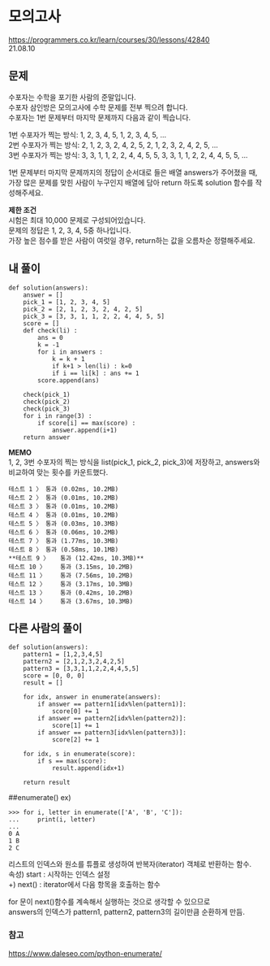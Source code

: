 # 모의고사

https://programmers.co.kr/learn/courses/30/lessons/42840  
21.08.10


## **문제**  
수포자는 수학을 포기한 사람의 준말입니다.  
수포자 삼인방은 모의고사에 수학 문제를 전부 찍으려 합니다.  
수포자는 1번 문제부터 마지막 문제까지 다음과 같이 찍습니다.  


1번 수포자가 찍는 방식: 1, 2, 3, 4, 5, 1, 2, 3, 4, 5, ...  
2번 수포자가 찍는 방식: 2, 1, 2, 3, 2, 4, 2, 5, 2, 1, 2, 3, 2, 4, 2, 5, ...  
3번 수포자가 찍는 방식: 3, 3, 1, 1, 2, 2, 4, 4, 5, 5, 3, 3, 1, 1, 2, 2, 4, 4, 5, 5, ...  


1번 문제부터 마지막 문제까지의 정답이 순서대로 들은 배열 answers가 주어졌을 때,  
가장 많은 문제를 맞힌 사람이 누구인지 배열에 담아 return 하도록 solution 함수를 작성해주세요.  

**제한 조건**  
시험은 최대 10,000 문제로 구성되어있습니다.  
문제의 정답은 1, 2, 3, 4, 5중 하나입니다.  
가장 높은 점수를 받은 사람이 여럿일 경우, return하는 값을 오름차순 정렬해주세요.  


## **내 풀이**
```
def solution(answers):
    answer = []
    pick_1 = [1, 2, 3, 4, 5]
    pick_2 = [2, 1, 2, 3, 2, 4, 2, 5]
    pick_3 = [3, 3, 1, 1, 2, 2, 4, 4, 5, 5]
    score = []
    def check(li) :
        ans = 0
        k = -1
        for i in answers :
            k = k + 1
            if k+1 > len(li) : k=0
            if i == li[k] : ans += 1
        score.append(ans)
    
    check(pick_1)
    check(pick_2)
    check(pick_3)
    for i in range(3) :
        if score[i] == max(score) :
            answer.append(i+1)
    return answer
```



**MEMO**  
1, 2, 3번 수포자의 찍는 방식을 list(pick_1, pick_2, pick_3)에 저장하고, answers와 비교하여 맞는 횟수를 카운트했다.  
```
테스트 1 〉	통과 (0.02ms, 10.2MB)
테스트 2 〉	통과 (0.01ms, 10.2MB)
테스트 3 〉	통과 (0.01ms, 10.2MB)
테스트 4 〉	통과 (0.01ms, 10.2MB)
테스트 5 〉	통과 (0.03ms, 10.3MB)
테스트 6 〉	통과 (0.06ms, 10.2MB)
테스트 7 〉	통과 (1.77ms, 10.3MB)
테스트 8 〉	통과 (0.58ms, 10.1MB)
**테스트 9 〉	통과 (12.42ms, 10.3MB)**
테스트 10 〉	통과 (3.15ms, 10.2MB)
테스트 11 〉	통과 (7.56ms, 10.2MB)
테스트 12 〉	통과 (3.17ms, 10.3MB)
테스트 13 〉	통과 (0.42ms, 10.2MB)
테스트 14 〉	통과 (3.67ms, 10.3MB)
```


## **다른 사람의 풀이**  
```
def solution(answers):
    pattern1 = [1,2,3,4,5]
    pattern2 = [2,1,2,3,2,4,2,5]
    pattern3 = [3,3,1,1,2,2,4,4,5,5]
    score = [0, 0, 0]
    result = []

    for idx, answer in enumerate(answers):
        if answer == pattern1[idx%len(pattern1)]:
            score[0] += 1
        if answer == pattern2[idx%len(pattern2)]:
            score[1] += 1
        if answer == pattern3[idx%len(pattern3)]:
            score[2] += 1

    for idx, s in enumerate(score):
        if s == max(score):
            result.append(idx+1)

    return result
```
##enumerate()
ex)
```
>>> for i, letter in enumerate(['A', 'B', 'C']):
...     print(i, letter)
...
0 A
1 B
2 C
```
리스트의 인덱스와 원소를 튜플로 생성하여 반복자(iterator) 객체로 반환하는 함수.  
속성) start : 시작하는 인덱스 설정  
+) next() : iterator에서 다음 항목을 호출하는 함수  


for 문이 next()함수를 계속해서 실행하는 것으로 생각할 수 있으므로  
answers의 인덱스가 pattern1, pattern2, pattern3의 길이만큼 순환하게 만듬.  

### **참고**
https://www.daleseo.com/python-enumerate/
